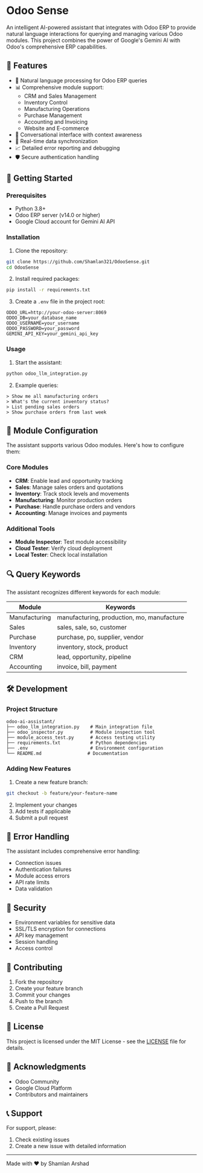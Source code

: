 # Odoo Sense

An intelligent AI-powered assistant that integrates with Odoo ERP to provide natural language interactions for querying and managing various Odoo modules. This project combines the power of Google's Gemini AI with Odoo's comprehensive ERP capabilities.

## 🌟 Features

- 🤖 Natural language processing for Odoo ERP queries
- 📊 Comprehensive module support:
  - CRM and Sales Management
  - Inventory Control
  - Manufacturing Operations
  - Purchase Management
  - Accounting and Invoicing
  - Website and E-commerce
- 💬 Conversational interface with context awareness
- 🔄 Real-time data synchronization
- 📈 Detailed error reporting and debugging
- 🛡️ Secure authentication handling

## 🚀 Getting Started

### Prerequisites

- Python 3.8+
- Odoo ERP server (v14.0 or higher)
- Google Cloud account for Gemini AI API

### Installation

1. Clone the repository:
```bash
git clone https://github.com/Shamlan321/OdooSense.git
cd OdooSense
```

2. Install required packages:
```bash
pip install -r requirements.txt
```

3. Create a `.env` file in the project root:
```env
ODOO_URL=http://your-odoo-server:8069
ODOO_DB=your_database_name
ODOO_USERNAME=your_username
ODOO_PASSWORD=your_password
GEMINI_API_KEY=your_gemini_api_key
```

### Usage

1. Start the assistant:
```bash
python odoo_llm_integration.py
```

2. Example queries:
```
> Show me all manufacturing orders
> What's the current inventory status?
> List pending sales orders
> Show purchase orders from last week
```

## 🔧 Module Configuration

The assistant supports various Odoo modules. Here's how to configure them:

### Core Modules
- **CRM**: Enable lead and opportunity tracking
- **Sales**: Manage sales orders and quotations
- **Inventory**: Track stock levels and movements
- **Manufacturing**: Monitor production orders
- **Purchase**: Handle purchase orders and vendors
- **Accounting**: Manage invoices and payments

### Additional Tools
- **Module Inspector**: Test module accessibility
- **Cloud Tester**: Verify cloud deployment
- **Local Tester**: Check local installation

## 🔍 Query Keywords

The assistant recognizes different keywords for each module:

| Module | Keywords |
|--------|----------|
| Manufacturing | manufacturing, production, mo, manufacture |
| Sales | sales, sale, so, customer |
| Purchase | purchase, po, supplier, vendor |
| Inventory | inventory, stock, product |
| CRM | lead, opportunity, pipeline |
| Accounting | invoice, bill, payment |

## 🛠️ Development

### Project Structure
```
odoo-ai-assistant/
├── odoo_llm_integration.py    # Main integration file
├── odoo_inspector.py          # Module inspection tool
├── module_access_test.py      # Access testing utility
├── requirements.txt           # Python dependencies
├── .env                       # Environment configuration
└── README.md                 # Documentation
```

### Adding New Features

1. Create a new feature branch:
```bash
git checkout -b feature/your-feature-name
```

2. Implement your changes
3. Add tests if applicable
4. Submit a pull request

## 📝 Error Handling

The assistant includes comprehensive error handling:

- Connection issues
- Authentication failures
- Module access errors
- API rate limits
- Data validation

## 🔐 Security

- Environment variables for sensitive data
- SSL/TLS encryption for connections
- API key management
- Session handling
- Access control

## 🤝 Contributing

1. Fork the repository
2. Create your feature branch
3. Commit your changes
4. Push to the branch
5. Create a Pull Request

## 📄 License

This project is licensed under the MIT License - see the [LICENSE](LICENSE) file for details.

## 🙏 Acknowledgments

- Odoo Community
- Google Cloud Platform
- Contributors and maintainers

## 📞 Support

For support, please:
1. Check existing issues
2. Create a new issue with detailed information

---

Made with ❤️ by Shamlan Arshad
